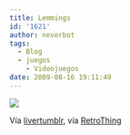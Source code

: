 ```yaml
---
title: Lemmings
id: '1621'
author: neverbot
tags:
  - Blog
  - juegos
    - Videojuegos
date: 2009-08-16 19:11:49
---
```


[![](./jlqBbeSXCq98ch94uhZ17UZpo1_500.jpg)](http://livercake.tumblr.com/post/148255548/lemmings-l-puatron)

Vía [livertumblr](http://livercake.tumblr.com/post/148255548/lemmings-l-puatron), vía [RetroThing](http://www.retrothing.com/2009/07/woolen-lemmings.html)